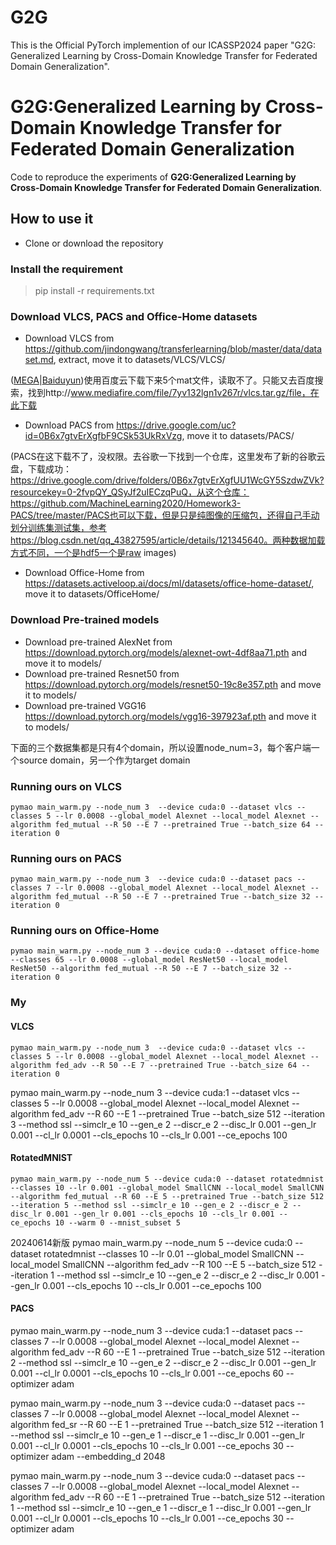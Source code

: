 # G2G
This is the Official PyTorch implemention of our ICASSP2024 paper "G2G: Generalized Learning by Cross-Domain Knowledge Transfer for Federated Domain Generalization".

# G2G:Generalized Learning by Cross-Domain Knowledge Transfer for Federated Domain Generalization
Code to reproduce the experiments of **G2G:Generalized Learning by Cross-Domain Knowledge Transfer for Federated Domain Generalization**.
## How to use it
* Clone or download the repository
### Install the requirement
 >  pip install -r requirements.txt
### Download VLCS, PACS and Office-Home datasets
* Download VLCS from https://github.com/jindongwang/transferlearning/blob/master/data/dataset.md, extract, move it to datasets/VLCS/VLCS/

([MEGA](https://mega.nz/#F!gTJxGTJK!w9UJjZVq3ClqGj4mBDmT4A)|[Baiduyun](https://pan.baidu.com/s/1nuNiJ0l))使用百度云下载下来5个mat文件，读取不了。只能又去百度搜索，找到http://www.mediafire.com/file/7yv132lgn1v267r/vlcs.tar.gz/file，在此下载

* Download PACS from https://drive.google.com/uc?id=0B6x7gtvErXgfbF9CSk53UkRxVzg, move it to datasets/PACS/

(PACS在这下载不了，没权限。去谷歌一下找到一个仓库，这里发布了新的谷歌云盘，下载成功：https://drive.google.com/drive/folders/0B6x7gtvErXgfUU1WcGY5SzdwZVk?resourcekey=0-2fvpQY_QSyJf2uIECzqPuQ，从这个仓库：https://github.com/MachineLearning2020/Homework3-PACS/tree/master/PACS也可以下载，但是只是纯图像的压缩包，还得自己手动划分训练集测试集，参考https://blog.csdn.net/qq_43827595/article/details/121345640。两种数据加载方式不同，一个是hdf5一个是raw images)

* Download Office-Home from https://datasets.activeloop.ai/docs/ml/datasets/office-home-dataset/, move it to datasets/OfficeHome/
### Download Pre-trained models
* Download pre-trained AlexNet from https://download.pytorch.org/models/alexnet-owt-4df8aa71.pth and move it to models/
* Download pre-trained Resnet50 from https://download.pytorch.org/models/resnet50-19c8e357.pth and move it to models/
* Download pre-trained VGG16 https://download.pytorch.org/models/vgg16-397923af.pth and move it to models/


下面的三个数据集都是只有4个domain，所以设置node_num=3，每个客户端一个source domain，另一个作为target domain
### Running ours on VLCS
``` 
pymao main_warm.py --node_num 3  --device cuda:0 --dataset vlcs --classes 5 --lr 0.0008 --global_model Alexnet --local_model Alexnet --algorithm fed_mutual --R 50 --E 7 --pretrained True --batch_size 64 --iteration 0 
```
### Running ours on PACS
``` 
pymao main_warm.py --node_num 3  --device cuda:0 --dataset pacs --classes 7 --lr 0.0008 --global_model Alexnet --local_model Alexnet --algorithm fed_mutual --R 50 --E 7 --pretrained True --batch_size 32 --iteration 0 
```
### Running ours on Office-Home
``` 
pymao main_warm.py --node_num 3 --device cuda:0 --dataset office-home --classes 65 --lr 0.0008 --global_model ResNet50 --local_model ResNet50 --algorithm fed_mutual --R 50 --E 7 --batch_size 32 --iteration 0 
```

### My

#### VLCS
```
pymao main_warm.py --node_num 3  --device cuda:0 --dataset vlcs --classes 5 --lr 0.0008 --global_model Alexnet --local_model Alexnet --algorithm fed_adv --R 50 --E 7 --pretrained True --batch_size 64 --iteration 0  
```

pymao main_warm.py --node_num 3  --device cuda:1 --dataset vlcs --classes 5 --lr 0.0008 --global_model Alexnet --local_model Alexnet --algorithm fed_adv --R 60 --E 1 --pretrained True --batch_size 512 --iteration 3 --method ssl --simclr_e 10 --gen_e 2 --discr_e 2 --disc_lr 0.001 --gen_lr 0.001 --cl_lr 0.0001 --cls_epochs 10 --cls_lr 0.001 --ce_epochs 100


#### RotatedMNIST

```
pymao main_warm.py --node_num 5 --device cuda:0 --dataset rotatedmnist --classes 10 --lr 0.001 --global_model SmallCNN --local_model SmallCNN --algorithm fed_mutual --R 60 --E 5 --pretrained True --batch_size 512 --iteration 5 --method ssl --simclr_e 10 --gen_e 2 --discr_e 2 --disc_lr 0.001 --gen_lr 0.001 --cls_epochs 10 --cls_lr 0.001 --ce_epochs 10 --warm 0 --mnist_subset 5
```

20240614新版
pymao main_warm.py --node_num 5  --device cuda:0 --dataset rotatedmnist --classes 10 --lr 0.01 --global_model SmallCNN --local_model SmallCNN --algorithm fed_adv --R 100 --E 5  --batch_size 512 --iteration 1 --method ssl --simclr_e 10 --gen_e 2 --discr_e 2 --disc_lr 0.001 --gen_lr 0.001 --cls_epochs 10 --cls_lr 0.001 --ce_epochs 100


#### PACS
pymao main_warm.py --node_num 3  --device cuda:1 --dataset pacs --classes 7 --lr 0.0008 --global_model Alexnet --local_model Alexnet --algorithm fed_adv --R 60 --E 1 --pretrained True --batch_size 512 --iteration 2 --method ssl --simclr_e 10 --gen_e 2 --discr_e 2 --disc_lr 0.001 --gen_lr 0.001 --cl_lr 0.0001 --cls_epochs 10 --cls_lr 0.001 --ce_epochs 60 --optimizer adam


pymao main_warm.py --node_num 3  --device cuda:0 --dataset pacs --classes 7 --lr 0.0008 --global_model Alexnet --local_model Alexnet --algorithm fed_sr --R 60 --E 1 --pretrained True --batch_size 512 --iteration 1 --method ssl --simclr_e 10 --gen_e 1 --discr_e 1 --disc_lr 0.001 --gen_lr 0.001 --cl_lr 0.0001 --cls_epochs 10 --cls_lr 0.001 --ce_epochs 30 --optimizer adam --embedding_d 2048


pymao main_warm.py --node_num 3  --device cuda:0 --dataset pacs --classes 7 --lr 0.0008 --global_model Alexnet --local_model Alexnet --algorithm fed_adv --R 60 --E 1 --pretrained True --batch_size 512 --iteration 1 --method ssl --simclr_e 10 --gen_e 1 --discr_e 1 --disc_lr 0.001 --gen_lr 0.001 --cl_lr 0.0001 --cls_epochs 10 --cls_lr 0.001 --ce_epochs 30 --optimizer adam